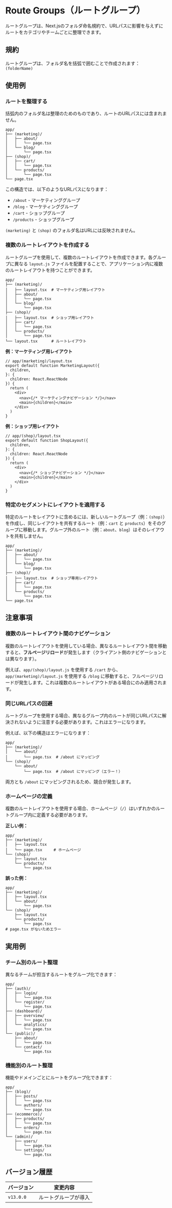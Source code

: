 # Route Groups（ルートグループ）

ルートグループは、Next.jsのフォルダ命名規約で、URLパスに影響を与えずにルートをカテゴリやチームごとに整理できます。

## 規約

ルートグループは、フォルダ名を括弧で囲むことで作成されます：`(folderName)`

## 使用例

### ルートを整理する

括弧内のフォルダ名は整理のためのものであり、ルートのURLパスには含まれません。

```
app/
├── (marketing)/
│   ├── about/
│   │   └── page.tsx
│   └── blog/
│       └── page.tsx
├── (shop)/
│   ├── cart/
│   │   └── page.tsx
│   └── products/
│       └── page.tsx
└── page.tsx
```

この構造では、以下のようなURLパスになります：

- `/about` - マーケティンググループ
- `/blog` - マーケティンググループ
- `/cart` - ショップグループ
- `/products` - ショップグループ

`(marketing)` と `(shop)` のフォルダ名はURLには反映されません。

### 複数のルートレイアウトを作成する

ルートグループを使用して、複数のルートレイアウトを作成できます。各グループに異なる `layout.js` ファイルを配置することで、アプリケーション内に複数のルートレイアウトを持つことができます。

```
app/
├── (marketing)/
│   ├── layout.tsx  # マーケティング用レイアウト
│   ├── about/
│   │   └── page.tsx
│   └── blog/
│       └── page.tsx
├── (shop)/
│   ├── layout.tsx  # ショップ用レイアウト
│   ├── cart/
│   │   └── page.tsx
│   └── products/
│       └── page.tsx
└── layout.tsx      # ルートレイアウト
```

**例：マーケティング用レイアウト**

```tsx
// app/(marketing)/layout.tsx
export default function MarketingLayout({
  children,
}: {
  children: React.ReactNode
}) {
  return (
    <div>
      <nav>{/* マーケティングナビゲーション */}</nav>
      <main>{children}</main>
    </div>
  )
}
```

**例：ショップ用レイアウト**

```tsx
// app/(shop)/layout.tsx
export default function ShopLayout({
  children,
}: {
  children: React.ReactNode
}) {
  return (
    <div>
      <nav>{/* ショップナビゲーション */}</nav>
      <main>{children}</main>
    </div>
  )
}
```

### 特定のセグメントにレイアウトを適用する

特定のルートをレイアウトに含めるには、新しいルートグループ（例：`(shop)`）を作成し、同じレイアウトを共有するルート（例：`cart` と `products`）をそのグループに移動します。グループ外のルート（例：`about`、`blog`）はそのレイアウトを共有しません。

```
app/
├── (marketing)/
│   ├── about/
│   │   └── page.tsx
│   └── blog/
│       └── page.tsx
├── (shop)/
│   ├── layout.tsx  # ショップ専用レイアウト
│   ├── cart/
│   │   └── page.tsx
│   └── products/
│       └── page.tsx
└── page.tsx
```

## 注意事項

### 複数のルートレイアウト間のナビゲーション

複数のルートレイアウトを使用している場合、異なるルートレイアウト間を移動すると、**フルページリロード**が発生します（クライアント側のナビゲーションとは異なります）。

例えば、`app/(shop)/layout.js` を使用する `/cart` から、`app/(marketing)/layout.js` を使用する `/blog` に移動すると、フルページリロードが発生します。これは複数のルートレイアウトがある場合にのみ適用されます。

### 同じURLパスの回避

ルートグループを使用する場合、異なるグループ内のルートが同じURLパスに解決されないように注意する必要があります。これはエラーになります。

例えば、以下の構造はエラーになります：

```
app/
├── (marketing)/
│   └── about/
│       └── page.tsx  # /about にマッピング
└── (shop)/
    └── about/
        └── page.tsx  # /about にマッピング（エラー！）
```

両方とも `/about` にマッピングされるため、競合が発生します。

### ホームページの定義

複数のルートレイアウトを使用する場合、ホームページ（`/`）はいずれかのルートグループ内に定義する必要があります。

**正しい例：**

```
app/
├── (marketing)/
│   ├── layout.tsx
│   └── page.tsx     # ホームページ
└── (shop)/
    ├── layout.tsx
    └── products/
        └── page.tsx
```

**誤った例：**

```
app/
├── (marketing)/
│   ├── layout.tsx
│   └── about/
│       └── page.tsx
└── (shop)/
    ├── layout.tsx
    └── products/
        └── page.tsx
# page.tsx がないためエラー
```

## 実用例

### チーム別のルート整理

異なるチームが担当するルートをグループ化できます：

```
app/
├── (auth)/
│   ├── login/
│   │   └── page.tsx
│   └── register/
│       └── page.tsx
├── (dashboard)/
│   ├── overview/
│   │   └── page.tsx
│   └── analytics/
│       └── page.tsx
└── (public)/
    ├── about/
    │   └── page.tsx
    └── contact/
        └── page.tsx
```

### 機能別のルート整理

機能やドメインごとにルートをグループ化できます：

```
app/
├── (blog)/
│   ├── posts/
│   │   └── page.tsx
│   └── authors/
│       └── page.tsx
├── (ecommerce)/
│   ├── products/
│   │   └── page.tsx
│   └── orders/
│       └── page.tsx
└── (admin)/
    ├── users/
    │   └── page.tsx
    └── settings/
        └── page.tsx
```

## バージョン履歴

| バージョン | 変更内容 |
| --- | --- |
| `v13.0.0` | ルートグループが導入 |
